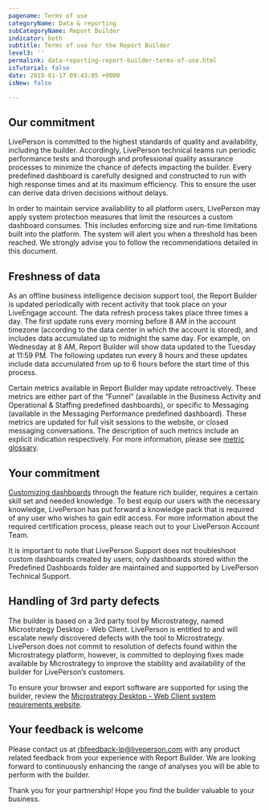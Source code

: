 ```yaml
---
pagename: Terms of use
categoryName: Data & reporting
subCategoryName: Report Builder
indicator: both
subtitle: Terms of use for the Report Builder
level3: ''
permalink: data-reporting-report-builder-terms-of-use.html
isTutorial: false
date: 2019-01-17 09:43:05 +0000
isNew: false

---
```

## Our commitment

LivePerson is committed to the highest standards of quality and availability, including the builder. Accordingly, LivePerson technical teams run periodic performance tests and thorough and professional quality assurance processes to minimize the chance of defects impacting the builder. Every predefined dashboard is carefully designed and constructed to run with high response times and at its maximum efficiency. This to ensure the user can derive data driven decisions without delays.

In order to maintain service availability to all platform users, LivePerson may apply system protection measures that limit the resources a custom dashboard consumes. This includes enforcing size and run-time limitations built into the platform. The system will alert you when a threshold has been reached. We strongly advise you to follow the recommendations detailed in this document.

## Freshness of data

As an offline business intelligence decision support tool, the Report Builder is updated periodically with recent activity that took place on your LiveEngage account. The data refresh process takes place three times a day. The first update runs every morning before 8 AM in the account timezone (according to the data center in which the account is stored), and includes data accumulated up to midnight the same day. For example, on Wednesday at 8 AM, Report Builder will show data updated to the Tuesday at 11:59 PM. The following updates run every 8 hours and these updates include data accumulated from up to 6 hours before the start time of this process.

Certain metrics available in Report Builder may update retroactively. These metrics are either part of the “Funnel” (available in the Business Activity and Operational & Staffing predefined dashboards), or specific to Messaging (available in the Messaging Performance predefined dashboard). These metrics are updated for full visit sessions to the website, or closed messaging conversations. The description of such metrics include an explicit indication respectively. For more information, please see [metric glossary](https://developers.liveperson.com/essential-resources-report-builder-data-metrics.html).

## Your commitment

[Customizing dashboards](data-reporting-report-builder-report-builder-user-guide-(customization).html) through the feature rich builder, requires a certain skill set and needed knowledge. To best equip our users with the necessary knowledge, LivePerson has put forward a knowledge pack that is required of any user who wishes to gain edit access. For more information about the required certification process, please reach out to your LivePerson Account Team.

It is important to note that LivePerson Support does not troubleshoot custom dashboards created by users; only dashboards stored within the Predefined Dashboards folder are maintained and supported by LivePerson Technical Support.

## Handling of 3rd party defects

The builder is based on a 3rd party tool by Microstrategy, named Microstrategy Desktop - Web Client. LivePerson is entitled to and will escalate newly discovered defects with the tool to Microstrategy. LivePerson does not commit to resolution of defects found within the Microstrategy platform, however, is committed to deploying fixes made available by Microstrategy to improve the stability and availability of the builder for LivePerson’s customers.

To ensure your browser and export software are supported for using the builder, review the [Microstrategy Desktop - Web Client system requirements website](https://microstrategyhelp.atlassian.net/wiki/spaces/README104/pages/38305888/MicroStrategy+10.4+System+Requirements#MicroStrategy10.4SystemRequirements-Web_ClientMicroStrategyWebclient).

## Your feedback is welcome

Please contact us at [rbfeedback-lp@liveperson.com](mailto:rbfeedback-lp@liveperson.com) with any product related feedback from your experience with Report Builder. We are looking forward to continuously enhancing the range of analyses you will be able to perform with the builder.

Thank you for your partnership! Hope you find the builder valuable to your business.